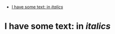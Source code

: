 <!-- MarkdownTOC autolink="true" -->

- [I have some text: in _italics_](#i-have-some-text-in-_italics_)

<!-- /MarkdownTOC -->



# I have some text: in _italics_